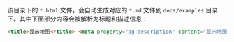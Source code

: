 该目录下的 `*.html` 文件，会自动生成对应的 `*.md` 文件到 `docs/examples` 目录下。其中下面部分内容会被解析为标题和描述信息：

```html
<title>显示地图</title> <meta property="og:description" content="显示地图" />
```
